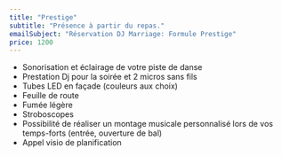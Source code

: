 ```yaml
---
title: "Prestige"
subtitle: "Présence à partir du repas."
emailSubject: "Réservation DJ Marriage: Formule Prestige"
price: 1200
---
```


* Sonorisation et éclairage de votre piste de danse
* Prestation Dj pour la soirée et 2 micros sans fils
* Tubes LED en façade (couleurs aux choix)
* Feuille de route
* Fumée légère
* Stroboscopes
* Possibilité de réaliser un montage musicale personnalisé lors de vos temps-forts (entrée, ouverture de bal)
* Appel visio de planification